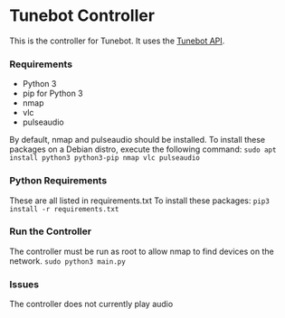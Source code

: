 # Tunebot Controller

This is the controller for Tunebot. It uses the [Tunebot API](https://github.com/bronson-g/tunebot-api).

### Requirements
- Python 3
- pip for Python 3
- nmap
- vlc
- pulseaudio

By default, nmap and pulseaudio should be installed. 
To install these packages on a Debian distro, execute the following command:
`sudo apt install python3 python3-pip nmap vlc pulseaudio`

### Python Requirements
These are all listed in requirements.txt
To install these packages:
`pip3 install -r requirements.txt`

### Run the Controller
The controller must be run as root to allow nmap to find devices on the network.
`sudo python3 main.py`

### Issues
The controller does not currently play audio